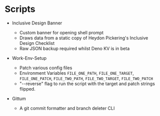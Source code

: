 # Scripts

- Inclusive Design Banner
  - Custom banner for opening shell prompt
  - Draws data from a static copy of Heydon Pickering's Inclusive Design Checklist
  - Raw JSON backup required whilst Deno KV is in beta

- Work-Env-Setup
  - Patch various config files
  - Environment Variables `FILE_ONE_PATH`, `FILE_ONE_TARGET`, `FILE_ONE_PATCH`,
    `FILE_TWO_PATH`, `FILE_TWO_TARGET`, `FILE_TWO_PATCH`
  - "--reverse" flag to run the script with the target and patch strings flipped.

- Gittum
  - A git commit formatter and branch deleter CLI
